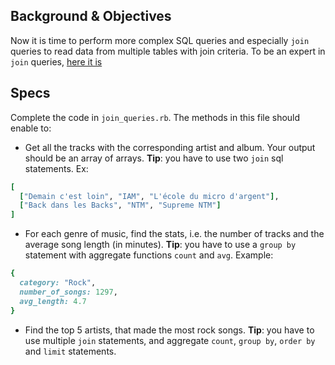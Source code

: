 ## Background & Objectives

Now it is time to perform more complex SQL queries and especially `join` queries to read data from multiple tables with join criteria. To be an expert in `join` queries, [here it is](http://www.w3schools.com/sql/sql_join.asp)

## Specs

Complete the code in `join_queries.rb`. The methods in this file should enable to:

- Get all the tracks with the corresponding artist and album. Your output should be an array of arrays. **Tip**: you have to use two `join` sql statements. Ex:

```ruby
[
  ["Demain c'est loin", "IAM", "L'école du micro d'argent"],
  ["Back dans les Backs", "NTM", "Supreme NTM"]
]
```

- For each genre of music, find the stats, i.e. the number of tracks and the average song length (in minutes). **Tip**: you have to use a `group by` statement with aggregate 	functions ``count`` and ``avg``. Example:

```ruby
{
  category: "Rock",
  number_of_songs: 1297,
  avg_length: 4.7
}
```

- Find the top 5 artists, that made the most rock songs. **Tip**: you have to use multiple `join` statements, and aggregate `count`, `group by`, `order by` and `limit` statements.
